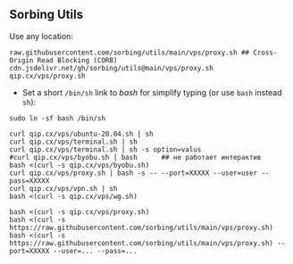 ## Sorbing Utils

Use any location:
```text
raw.githubusercontent.com/sorbing/utils/main/vps/proxy.sh ## Cross-Origin Read Blocking (CORB)
cdn.jsdelivr.net/gh/sorbing/utils@main/vps/proxy.sh
qip.cx/vps/proxy.sh
```

* Set a short `/bin/sh` link to *bash* for simplify typing (or use `bash` instead `sh`): 
```shell
sudo ln -sf bash /bin/sh
```

```shell
curl qip.cx/vps/ubuntu-20.04.sh | sh
curl qip.cx/vps/terminal.sh | sh
curl qip.cx/vps/terminal.sh | sh -s option=valus
#curl qip.cx/vps/byobu.sh | bash      ## не работает интерактив
bash <(curl -s qip.cx/vps/byobu.sh)
curl qip.cx/vps/proxy.sh | bash -s -- --port=XXXXX --user=user --pass=XXXXX
curl qip.cx/vps/vpn.sh | sh
bash <(curl -s qip.cx/vps/wg.sh)

bash <(curl -s qip.cx/vps/proxy.sh)
bash <(curl -s https://raw.githubusercontent.com/sorbing/utils/main/vps/proxy.sh)
bash <(curl -s https://raw.githubusercontent.com/sorbing/utils/main/vps/proxy.sh) --port=XXXXX --user=... --pass=...
```
